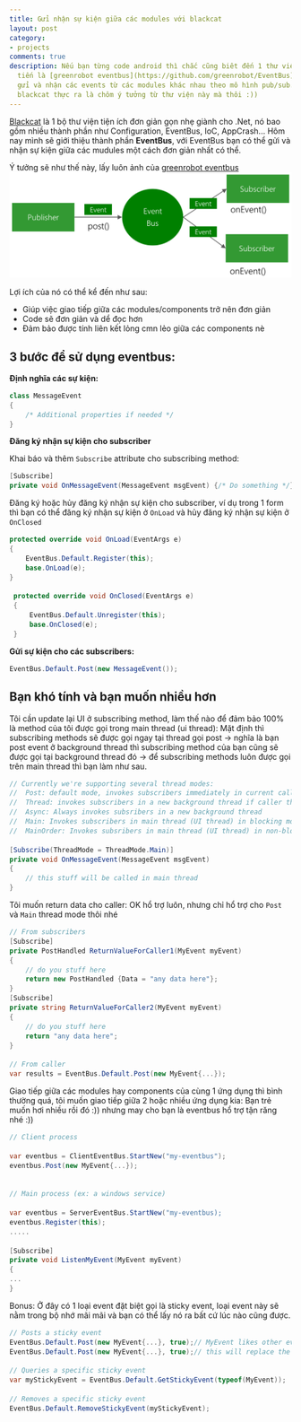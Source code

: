```yaml
---
title: Gửi nhận sự kiện giữa các modules với blackcat
layout: post
category:
- projects
comments: true
description: Nếu bạn từng code android thì chắc cũng biêt đến 1 thư viện khác nổi
  tiến là [greenrobot eventbus](https://github.com/greenrobot/EventBus), nó dùng để
  gửi và nhận các events từ các modules khác nhau theo mô hình pub/sub. EventBus của
  blackcat thực ra là chôm ý tưởng từ thư viện này mà thôi :))
---
```


[Blackcat](https://github.com/sontx/blackcat) là 1 bộ thư viện tiện ích đơn giản gọn nhẹ giành cho .Net, nó bao gồm nhiều thành phần như Configuration, EventBus, IoC, AppCrash... Hôm nay mình sẽ giới thiệu thành phần **EventBus**, với EventBus bạn có thể gửi và nhận sự kiện giữa các mudules một cách đơn giản nhất có thể.

Ý tưởng sẽ như thế này, lấy luôn ảnh của [greenrobot eventbus](https://github.com/greenrobot/EventBus)
![](https://raw.githubusercontent.com/greenrobot/EventBus/master/EventBus-Publish-Subscribe.png)

Lợi ích của nó có thể kể đến như sau:
- Giúp việc giao tiếp giữa các modules/components trở nên đơn giản
- Code sẽ đơn giản và dể đọc hơn
- Đảm bảo được tính liên kết lỏng cmn lẻo giữa các components nè

3 bước để sử dụng eventbus:
--

**Định nghĩa các sự kiện:**
```cs
class MessageEvent
{ 
	/* Additional properties if needed */
}
```

**Đăng ký nhận sự kiện cho subscriber**

Khai báo và thêm `Subscribe` attribute cho subscribing method:

```cs
[Subscribe]
private void OnMessageEvent(MessageEvent msgEvent) {/* Do something */};
```

Đăng ký hoặc hủy đăng ký nhận sự kiện cho subscriber, ví dụ trong 1 form thì bạn có thể đăng ký nhận sự kiện ở `OnLoad` và hủy đăng ký nhận sự kiện ở `OnClosed`

```cs
protected override void OnLoad(EventArgs e)
{
	EventBus.Default.Register(this);
	base.OnLoad(e);
}

 protected override void OnClosed(EventArgs e)
 {
	 EventBus.Default.Unregister(this);
	 base.OnClosed(e);
 }
 ```
 
**Gửi sự kiện cho các subscribers:**

```cs
EventBus.Default.Post(new MessageEvent());
```

Bạn khó tính và bạn muốn nhiều hơn
----
Tôi cần update lại UI ở subscribing method, làm thế nào để đảm bảo 100% là method của tôi được gọi trong main thread (ui thread): Mặt định thì subscribing methods sẽ được gọi ngay tại thread gọi post -> nghĩa là bạn post event ở background thread thì subscribing method của bạn cũng sẽ được gọi tại background thread đó -> để subscribing methods luôn được gọi trên main thread thì bạn làm như sau.

```cs
// Currently we're supporting several thread modes:
//  Post: default mode, invokes subscribers immediately in current caller thread
//  Thread: invokes subscribers in a new background thread if caller thread is main thread, otherwise invokes subscribers immediately in current caller thread 
//  Async: Always invokes subsribers in a new background thread
//  Main: Invokes subscribers in main thread (UI thread) in blocking mode
//  MainOrder: Invokes subsribers in main thread (UI thread) in non-blocking mode

[Subscribe(ThreadMode = ThreadMode.Main)]
private void OnMessageEvent(MessageEvent msgEvent)
{
	// this stuff will be called in main thread
}
```

Tôi muốn return data cho caller: OK hổ trợ luôn, nhưng chỉ hổ trợ cho `Post` và `Main` thread mode thôi nhé

```cs
// From subscribers
[Subscribe]
private PostHandled ReturnValueForCaller1(MyEvent myEvent)
{
	// do you stuff here
	return new PostHandled {Data = "any data here"};
}
[Subscribe]
private string ReturnValueForCaller2(MyEvent myEvent)
{
	// do you stuff here
	return "any data here";
}

// From caller
var results = EventBus.Default.Post(new MyEvent{...});
```

Giao tiếp giữa các modules hay components của cùng 1 ứng dụng thì bình thường quá, tôi muốn giao tiếp giữa 2 hoặc nhiều ứng dụng kia: Bạn trẻ muốn hơi nhiều rồi đó :)) nhưng may cho bạn là eventbus hổ trợ tận răng nhé :))

```cs
// Client process

var eventbus = ClientEventBus.StartNew("my-eventbus");
eventbus.Post(new MyEvent{...});


// Main process (ex: a windows service)

var eventbus = ServerEventBus.StartNew("my-eventbus);
eventbus.Register(this);
.....

[Subscribe]
private void ListenMyEvent(MyEvent myEvent)
{
...
}
```

Bonus: Ở đây có 1 loại event đặt biệt gọi là sticky event, loại event này sẽ nằm trong bộ nhớ mãi mãi và bạn có thể lấy nó ra bất cứ lúc nào cũng được.

```cs
// Posts a sticky event
EventBus.Default.Post(new MyEvent{...}, true);// MyEvent likes other events but it's still remaining in memory after called
EventBus.Default.Post(new MyEvent{...}, true);// this will replace the first event

// Queries a specific sticky event
var myStickyEvent = EventBus.Default.GetStickyEvent(typeof(MyEvent));

// Removes a specific sticky event
EventBus.Default.RemoveStickyEvent(myStickyEvent);
```
